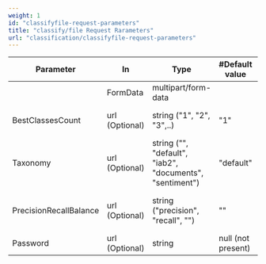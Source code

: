 ```yaml
---
weight: 1
id: "classifyfile-request-parameters"
title: "classify/file Request Rarameters"
url: "classification/classifyfile-request-parameters"
---
```


|Parameter|In|Type|#Default value|Comment
|---|---|---|---|---
| |FormData|multipart/form-data| |File content.
|BestClassesCount|url (Optional)|string ("1", "2", "3",..)|"1"|Count of the best classes to return.
|Taxonomy|url (Optional)|string ("", "default", "iab2", "documents", "sentiment")|"default"|Taxonomy to use for classification return.
|PrecisionRecallBalance|url (Optional)|string ("precision", "recall", "") |""|Balance between precision and recall.
|Password|url (Optional)|string |null (not present)|File password.
